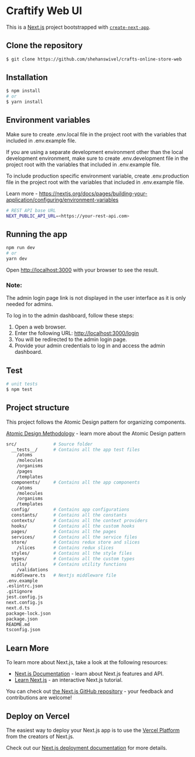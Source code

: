 # Craftify Web UI

This is a [Next.js](https://nextjs.org/) project bootstrapped with [`create-next-app`](https://github.com/vercel/next.js/tree/canary/packages/create-next-app).

## Clone the repository

```bash
$ git clone https://github.com/shehanswivel/crafts-online-store-web
```

## Installation

```bash
$ npm install
# or
$ yarn install
```

## Environment variables

Make sure to create .env.local file in the project root with the variables that included in .env.example file.

If you are using a separate development environment other than the local development environment, make sure to create .env.development file in the project root with the variables that included in .env.example file.

To include production specific environment variable, create .env.production file in the project root with the variables that included in .env.example file.

Learn more - https://nextjs.org/docs/pages/building-your-application/configuring/environment-variables

```bash
# REST API base URL
NEXT_PUBLIC_API_URL=<https://your-rest-api.com>
```

## Running the app

```bash
npm run dev
# or
yarn dev
```

Open [http://localhost:3000](http://localhost:3000) with your browser to see the result.

### Note: 
The admin login page link is not displayed in the user interface as it is only needed for admins.

To log in to the admin dashboard, follow these steps:

1. Open a web browser.
2. Enter the following URL: [http://localhost:3000/login](http://localhost:3000/login) 
3. You will be redirected to the admin login page.
4. Provide your admin credentials to log in and access the admin dashboard.  

## Test

```bash
# unit tests
$ npm test
```

## Project structure

This project follows the Atomic Design pattern for organizing components.

[Atomic Design Methodology](https://atomicdesign.bradfrost.com/chapter-2) - learn more about the Atomic Design pattern

```bash
src/              # Source folder
  __tests__/      # Contains all the app test files  
    /atoms
    /molecules
    /organisms
    /pages
    /templates   
  components/     # Contains all the app components
    /atoms
    /molecules
    /organisms
    /templates
  config/         # Contains app configurations
  constants/      # Contains all the constants
  contexts/       # Contains all the context providers
  hooks/          # Contains all the custom hooks
  pages/          # Contains all the pages
  services/       # Contains all the service files
  store/          # Contains redux store and slices
    /slices       # Contains redux slices
  styles/         # Contains all the style files
  types/          # Contains all the custom types
  utils/          # Contains utility functions
    /validations
  middleware.ts   # Nextjs middleware file
.env.example
.eslintrc.json
.gitignore
jest.config.js
next.config.js
next.d.ts
package-lock.json
package.json
README.md
tsconfig.json
```

## Learn More

To learn more about Next.js, take a look at the following resources:

- [Next.js Documentation](https://nextjs.org/docs) - learn about Next.js features and API.
- [Learn Next.js](https://nextjs.org/learn) - an interactive Next.js tutorial.

You can check out [the Next.js GitHub repository](https://github.com/vercel/next.js/) - your feedback and contributions are welcome!

## Deploy on Vercel

The easiest way to deploy your Next.js app is to use the [Vercel Platform](https://vercel.com/new?utm_medium=default-template&filter=next.js&utm_source=create-next-app&utm_campaign=create-next-app-readme) from the creators of Next.js.

Check out our [Next.js deployment documentation](https://nextjs.org/docs/deployment) for more details.
